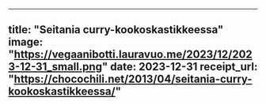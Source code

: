 
---
title: "Seitania curry-kookoskastikkeessa"
image: "https://vegaanibotti.lauravuo.me/2023/12/2023-12-31_small.png"
date: 2023-12-31
receipt_url: "https://chocochili.net/2013/04/seitania-curry-kookoskastikkeessa/"
---
